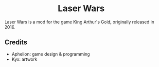 <h1 align='center'>Laser Wars</h1>

<p>Laser Wars is a mod for the game King Arthur's Gold, originally released in 2016.</p>
<h2>Credits</h2>
<ul>
  <li>Aphelion: game design & programming</li>
  <li>Kyx: artwork</li>
</ul>
